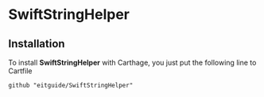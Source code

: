 # SwiftStringHelper

## Installation

To install **SwiftStringHelper** with Carthage, you just put the following line to Cartfile

```github "eitguide/SwiftStringHelper"```